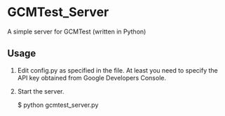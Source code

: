 GCMTest_Server
========
A simple server for GCMTest (written in Python)


## Usage

1. Edit config.py as specified in the file. At least you need to specify the API key obtained from Google Developers Console.

2. Start the server.

    $ python gcmtest_server.py
